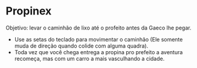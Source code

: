 # Propinex

Objetivo: levar o caminhão de lixo até o profeito antes da Gaeco lhe pegar.
<br>
- Use as setas do teclado para movimentar o caminhão (Ele somente muda de direção quando colide com alguma quadra).
- Toda vez que você chega entrega a propina pro prefeito a aventura recomeça, mas com um carro a mais vasculhando a cidade.